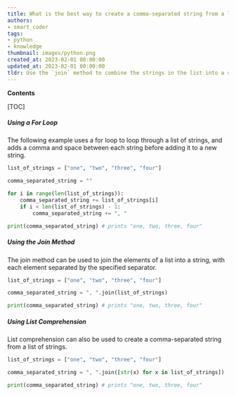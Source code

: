 ```yaml
---
title: What is the best way to create a comma-separated string from a list of strings?
authors:
- smart_coder
tags:
- python
- knowledge
thumbnail: images/python.png
created_at: 2023-02-01 00:00:00
updated_at: 2023-02-01 00:00:00
tldr: Use the `join` method to combine the strings in the list into a single string, separating each element with a comma.
---
```


**Contents**

[TOC]

##### Using a For Loop

The following example uses a for loop to loop through a list of strings, and adds a comma and space between each string before adding it to a new string.

```python
list_of_strings = ["one", "two", "three", "four"]

comma_separated_string = ""

for i in range(len(list_of_strings)):
    comma_separated_string += list_of_strings[i]
    if i < len(list_of_strings) - 1:
        comma_separated_string += ", "

print(comma_separated_string) # prints "one, two, three, four"
```

##### Using the Join Method

The join method can be used to join the elements of a list into a string, with each element separated by the specified separator.

```python
list_of_strings = ["one", "two", "three", "four"]

comma_separated_string = ", ".join(list_of_strings)

print(comma_separated_string) # prints "one, two, three, four"
```

##### Using List Comprehension

List comprehension can also be used to create a comma-separated string from a list of strings.

```python
list_of_strings = ["one", "two", "three", "four"]

comma_separated_string = ", ".join([str(x) for x in list_of_strings])

print(comma_separated_string) # prints "one, two, three, four"
```

